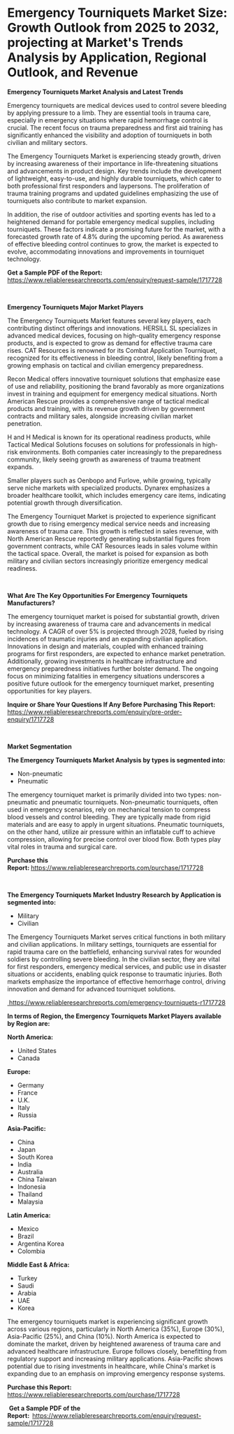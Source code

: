 <p><h1>Emergency Tourniquets Market Size: Growth Outlook from 2025 to 2032, projecting at Market's Trends Analysis by Application, Regional Outlook, and Revenue</h1></p><p><strong>Emergency Tourniquets Market Analysis and Latest Trends</strong></p>
<p><p>Emergency tourniquets are medical devices used to control severe bleeding by applying pressure to a limb. They are essential tools in trauma care, especially in emergency situations where rapid hemorrhage control is crucial. The recent focus on trauma preparedness and first aid training has significantly enhanced the visibility and adoption of tourniquets in both civilian and military sectors.</p><p>The Emergency Tourniquets Market is experiencing steady growth, driven by increasing awareness of their importance in life-threatening situations and advancements in product design. Key trends include the development of lightweight, easy-to-use, and highly durable tourniquets, which cater to both professional first responders and laypersons. The proliferation of trauma training programs and updated guidelines emphasizing the use of tourniquets also contribute to market expansion.</p><p>In addition, the rise of outdoor activities and sporting events has led to a heightened demand for portable emergency medical supplies, including tourniquets. These factors indicate a promising future for the market, with a forecasted growth rate of 4.8% during the upcoming period. As awareness of effective bleeding control continues to grow, the market is expected to evolve, accommodating innovations and improvements in tourniquet technology.</p></p>
<p><strong>Get a Sample PDF of the Report:&nbsp;</strong> <a href="https://www.reliableresearchreports.com/enquiry/request-sample/1717728?utm_campaign=2794&utm_medium=2&utm_source=Github&utm_content=ia&utm_term=13042025&utm_id=emergency-tourniquets">https://www.reliableresearchreports.com/enquiry/request-sample/1717728</a></p>
<p>&nbsp;</p>
<p><strong>Emergency Tourniquets Major Market Players</strong></p>
<p><p>The Emergency Tourniquets Market features several key players, each contributing distinct offerings and innovations. HERSILL SL specializes in advanced medical devices, focusing on high-quality emergency response products, and is expected to grow as demand for effective trauma care rises. CAT Resources is renowned for its Combat Application Tourniquet, recognized for its effectiveness in bleeding control, likely benefiting from a growing emphasis on tactical and civilian emergency preparedness.</p><p>Recon Medical offers innovative tourniquet solutions that emphasize ease of use and reliability, positioning the brand favorably as more organizations invest in training and equipment for emergency medical situations. North American Rescue provides a comprehensive range of tactical medical products and training, with its revenue growth driven by government contracts and military sales, alongside increasing civilian market penetration.</p><p>H and H Medical is known for its operational readiness products, while Tactical Medical Solutions focuses on solutions for professionals in high-risk environments. Both companies cater increasingly to the preparedness community, likely seeing growth as awareness of trauma treatment expands.</p><p>Smaller players such as Oenbopo and Furlove, while growing, typically serve niche markets with specialized products. Dynarex emphasizes a broader healthcare toolkit, which includes emergency care items, indicating potential growth through diversification.</p><p>The Emergency Tourniquet Market is projected to experience significant growth due to rising emergency medical service needs and increasing awareness of trauma care. This growth is reflected in sales revenue, with North American Rescue reportedly generating substantial figures from government contracts, while CAT Resources leads in sales volume within the tactical space. Overall, the market is poised for expansion as both military and civilian sectors increasingly prioritize emergency medical readiness.</p></p>
<p>&nbsp;</p>
<p><strong>What Are The Key Opportunities For Emergency Tourniquets Manufacturers?</strong></p>
<p><p>The emergency tourniquet market is poised for substantial growth, driven by increasing awareness of trauma care and advancements in medical technology. A CAGR of over 5% is projected through 2028, fueled by rising incidences of traumatic injuries and an expanding civilian application. Innovations in design and materials, coupled with enhanced training programs for first responders, are expected to enhance market penetration. Additionally, growing investments in healthcare infrastructure and emergency preparedness initiatives further bolster demand. The ongoing focus on minimizing fatalities in emergency situations underscores a positive future outlook for the emergency tourniquet market, presenting opportunities for key players.</p></p>
<p><strong>Inquire or Share Your Questions If Any Before Purchasing This Report:</strong> <a href="https://www.reliableresearchreports.com/enquiry/pre-order-enquiry/1717728?utm_campaign=2794&utm_medium=2&utm_source=Github&utm_content=ia&utm_term=13042025&utm_id=emergency-tourniquets">https://www.reliableresearchreports.com/enquiry/pre-order-enquiry/1717728</a></p>
<p>&nbsp;</p>
<p><strong>Market Segmentation</strong></p>
<p><strong>The Emergency Tourniquets Market Analysis by types is segmented into:</strong></p>
<p><ul><li>Non-pneumatic</li><li>Pneumatic</li></ul></p>
<p><p>The emergency tourniquet market is primarily divided into two types: non-pneumatic and pneumatic tourniquets. Non-pneumatic tourniquets, often used in emergency scenarios, rely on mechanical tension to compress blood vessels and control bleeding. They are typically made from rigid materials and are easy to apply in urgent situations. Pneumatic tourniquets, on the other hand, utilize air pressure within an inflatable cuff to achieve compression, allowing for precise control over blood flow. Both types play vital roles in trauma and surgical care.</p></p>
<p><strong>Purchase this Report:&nbsp;</strong><a href="https://www.reliableresearchreports.com/purchase/1717728?utm_campaign=2794&utm_medium=2&utm_source=Github&utm_content=ia&utm_term=13042025&utm_id=emergency-tourniquets">https://www.reliableresearchreports.com/purchase/1717728</a></p>
<p>&nbsp;</p>
<p><strong>The Emergency Tourniquets Market Industry Research by Application is segmented into:</strong></p>
<p><ul><li>Military</li><li>Civilian</li></ul></p>
<p><p>The Emergency Tourniquets Market serves critical functions in both military and civilian applications. In military settings, tourniquets are essential for rapid trauma care on the battlefield, enhancing survival rates for wounded soldiers by controlling severe bleeding. In the civilian sector, they are vital for first responders, emergency medical services, and public use in disaster situations or accidents, enabling quick response to traumatic injuries. Both markets emphasize the importance of effective hemorrhage control, driving innovation and demand for advanced tourniquet solutions.</p></p>
<p><a href="https://www.reliableresearchreports.com/emergency-tourniquets-r1717728?utm_campaign=2794&utm_medium=2&utm_source=Github&utm_content=ia&utm_term=13042025&utm_id=emergency-tourniquets">&nbsp;https://www.reliableresearchreports.com/emergency-tourniquets-r1717728</a></p>
<p><strong>In terms of Region, the Emergency Tourniquets Market Players available by Region are:</strong></p>
<p>
    <p> <strong> North America: </strong>
        <ul>
            <li>United States</li>
            <li>Canada</li>
        </ul>
        </p> 
    <p> <strong> Europe: </strong>
        <ul>
            <li>Germany</li>
            <li>France</li>
            <li>U.K.</li>
            <li>Italy</li>
            <li>Russia</li>
        </ul>
        </p> 
    <p> <strong> Asia-Pacific: </strong>
        <ul>
            <li>China</li>
            <li>Japan</li>
            <li>South Korea</li>
            <li>India</li>
            <li>Australia</li>
            <li>China Taiwan</li>
            <li>Indonesia</li>
            <li>Thailand</li>
            <li>Malaysia</li>
        </ul>
        </p> 
    <p> <strong> Latin America: </strong>
        <ul>
            <li>Mexico</li>
            <li>Brazil</li>
            <li>Argentina Korea</li>
            <li>Colombia</li>
        </ul>
        </p> 
    <p> <strong> Middle East & Africa: </strong>
        <ul>
            <li>Turkey</li>
            <li>Saudi</li>
            <li>Arabia</li>
            <li>UAE</li>
            <li>Korea</li>
        </ul>
    </p>
    </p>
<p><p>The emergency tourniquets market is experiencing significant growth across various regions, particularly in North America (35%), Europe (30%), Asia-Pacific (25%), and China (10%). North America is expected to dominate the market, driven by heightened awareness of trauma care and advanced healthcare infrastructure. Europe follows closely, benefitting from regulatory support and increasing military applications. Asia-Pacific shows potential due to rising investments in healthcare, while China's market is expanding due to an emphasis on improving emergency response systems.</p></p>
<p><strong>Purchase this Report: </strong><a href="https://www.reliableresearchreports.com/purchase/1717728?utm_campaign=2794&utm_medium=2&utm_source=Github&utm_content=ia&utm_term=13042025&utm_id=emergency-tourniquets">https://www.reliableresearchreports.com/purchase/1717728</a></p>
<p>&nbsp;<strong>Get a Sample PDF of the Report:&nbsp;&nbsp;</strong><a href="https://www.reliableresearchreports.com/enquiry/request-sample/1717728?utm_campaign=2794&utm_medium=2&utm_source=Github&utm_content=ia&utm_term=13042025&utm_id=emergency-tourniquets">https://www.reliableresearchreports.com/enquiry/request-sample/1717728</a></p>
<p><strong></strong></p>
<p><p></p><p></p><p></p></p>